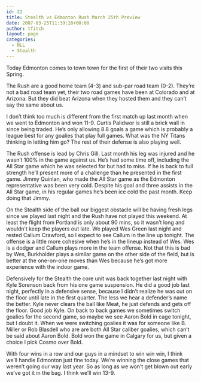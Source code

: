 ```yaml
---
id: 22
title: Stealth vs Edmonton Rush March 25th Preview
date: 2007-03-25T11:39:28+00:00
author: tfitch
layout: page
categories:
  - NLL
  - Stealth
---
```

Today Edmonton comes to town town for the first of their two visits this Spring.

The Rush are a good home team (4-3) and sub-par road team (0-2). They&#8217;re not a bad road team yet, their two road games have been at Colorado and at Arizona. But they did beat Arizona when they hosted them and they can&#8217;t say the same about us.

I don&#8217;t think too much is different from the first match up last month when we went to Edmonton and won 11-9. Curtis Palidwor is still a brick wall in since being traded. He&#8217;s only allowing 8.8 goals a game which is probably a league best for any goalies that play full games. What was the NY Titans thinking in letting him go? The rest of their defense is also playing well.

The Rush offense is lead by Chris Gill. Last month his leg was injured and he wasn&#8217;t 100% in the game against us. He&#8217;s had some time off, including the All Star game which he was selected for but had to miss. If he is back to full strength he&#8217;ll present more of a challenge than he presented in the first game. Jimmy Quinlan, who made the All Star game as the Edmonton representative was been very cold. Despite his goal and three assists in the All Star game, in his regular games he&#8217;s been ice cold the past month. Keep doing that Jimmy.

On the Stealth side of the ball our biggest obstacle will be having fresh legs since we played last night and the Rush have not played this weekend. At least the flight from Portland is only about 90 mins, so it wasn&#8217;t long and wouldn&#8217;t keep the players out late. We played Wes Green last night and rested Callum Crawford, so I expect to see Callum in the line up tonight. The offense is a little more cohesive when he&#8217;s in the lineup instead of Wes. Wes is a dodger and Callum plays more in the team offense. Not that this is bad by Wes, Burkholder plays a similar game on the other side of the field, but is better at the one-on-one moves than Wes because he&#8217;s got more experience with the indoor game.

Defensively for the Stealth the core unit was back together last night with Kyle Sorenson back from his one game suspension. He did a good job last night, perfectly in a defensive sense, because I didn&#8217;t realize he was out on the floor until late in the first quarter. The less we hear a defender&#8217;s name the better. Kyle never clears the ball like Meat, he just defends and gets off the floor. Good job Kyle. On back to back games we sometimes switch goalies for the second game, so maybe we see Aaron Bold in cage tonight, but I doubt it. When we were switching goalies it was for someone like B. Miller or Rob Blasdell who are are both All Star caliber goalies, which can&#8217;t be said about Aaron Bold. Bold won the game in Calgary for us, but given a choice I pick Cosmo over Bold.

With four wins in a row and our guys in a mindset to win win win, I think we&#8217;ll handle Edmonton just fine today. We&#8217;re winning the close games that weren&#8217;t going our way last year. So as long as we won&#8217;t get blown out early we&#8217;ve got it in the bag. I think we&#8217;ll win 13-9.
